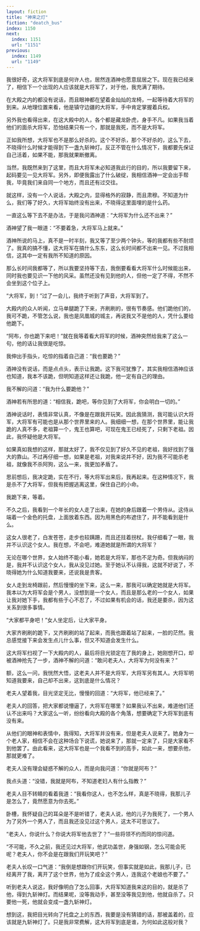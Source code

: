 ```yaml
---
layout: fiction
title: "神来之灯"
fiction: "deatch_bus"
index: 1150
next:
  index: 1151
  url: "1151"
previous:
  index: 1149
  url: "1149"
---
```

我很好奇，这大将军到底是何许人也，居然连酒神也愿意屈居之下。现在我已经来了，相信下一个出现的人应该就是大将军了，对于他，我充满了期待。

在大殿之内的都没有说话，而且眼神都在望着金灿灿的龙椅，一起等待着大将军的到来。从地理位置来看，他是镇守边疆的大将军，手中肯定掌握着兵权。

另外我也看得出来，在这大殿中的人，各个都是藏龙卧虎，身手不凡。如果我当着他们的面杀大将军，恐怕结果只有一个，那就是我死，而不是大将军。

正如我所想，大将军也不是那么好杀的。这个不好杀，那个不好杀的，这么下去，不晓得什么时候才能得到下一盏九斩神灯。反正不管在什么情况下，我都要先保证自己活着，如果不能，那我就果断撤离。

当然，我既然来到了这里，而且大将军未必知道我此行的目的，所以我要留下来，起码要见一见大将军。另外，即便我露出了什么破绽，我相信酒神一定会出手帮我，毕竟我们来自同一个地方，而且还有过交往。

就这样，没有一个人说话，大殿之内，显得格外的寂静，而且肃穆。不知道为什么，我们等了好久，大将军始终没有出来，不晓得这里面埋的是什么药。

一直这么等下去不是办法，于是我问酒神道：“大将军为什么还不出来？”

酒神望了我一眼道：“不要着急，大将军马上就来。”

酒神所说的马上，真不是一时半刻，我又等了至少两个钟头，等的我都有些不耐烦了。我真的搞不懂，这大将军在搞什么东东，这么长时间都不出来一见。不过我相信，这其中一定有我所不知道的原因。

那么长时间我都等了，所以我要坚持等下去，我倒要看看大将军什么时候能出来，同时我也要见识一下他的风采。虽然还没有见到他的人，但他一定了不得，不然不会坐到这个位子上。

“大将军，到！”过了一会儿，我终于听到了声音，大将军到了。

大殿内的众人听闻，立马单腿跪了下来，齐刷刷的，很有节奏感。他们跪他们的，我可不跪，不管怎么说，我也是凤凰城的城主，再说我又不是他的人，凭什么要给他跪下。

“阿布，你也跪下来吧！”就在我等着看大将军的时候，酒神突然给我来了这么一句，他的话让我很是吃惊。

我伸出手指头，吃惊的指着自己道：“我也要跪？”

酒神没有说话，而是点点头，表示让我跪。这下我可犹豫了，其实我相信酒神应该也知道，我本不该跪，但明知道这样还让我跪，他一定有自己的理由。

我不解的问道：“我为什么要跪他？”

酒神若有所思的道：“相信我，跪吧，等你见到了大将军，你会明白一切的。”

酒神说话时，表情非常认真，不像是在跟我开玩笑。因此我猜测，我可能认识大将军，大将军有可能也是从那个世界里来的人。我细细一想，在那个世界里，能让我跪的人真不多，老祖算一个，鬼王也算吧，可现在鬼王已经死了，只剩下老祖。因此，我怀疑他是大将军。

如果真如我想的这样，那就太好了，我不仅见到了好久不见的老祖，我好找到了强大的靠山。不过再仔细一想，如果是老祖，对我来说并不好，因为我不可能杀老祖，就像我不杀阿狗，这么一来，我更加矛盾了。

思前想后，我决定跪，实在不行，等大将军出来后，我再起来。在这种情况下，我是杀不了大将军，但我有把握逃离这里，保住自己的小命。

我跪下来，等着。

不久之后，我看到一个年长的女人走了出来，在她的身后跟着一个男侍从。这侍从端着一个金色的托盘，上面放着东西。因为用黑色的布遮住了，并不能看到是什么。

这女人很老了，白发苍苍，走步也较蹒跚，而且还拄着拐杖。我仔细看了一眼，我并不认识这个女人。我在想，不会吧，难道她就是所谓的大将军？

无论在哪个世界，女人始终不能小看，她若是大将军，那也不足为奇。但我纳闷的是，我并不认识这个女人，我从没见过她。至于她认不认得我，这就不好说了，不晓得她为什么知道我要来，还说我是贵客。

女人走到龙椅跟前，然后慢慢的坐下来，这么一来，那我可以确定她就是大将军。我本以为大将军会是个男人，没想到是一个女人，而且是那么老的一个女人，如果让我对她下手，我都有些于心不忍了，不过如果有机会的话，我还是要杀，因为这关系到很多事情。

“大家都平身吧！”女人坐定后，让大家平身。

大家齐刷刷的跪下，又齐刷刷的站了起来，而我也跟着站了起来，一脸的茫然。我总感觉接下来会发生点儿什么事，但又不知道会发生什么。

这大将军扫视了一下大殿内的人，最后将目光锁定在了我的身上，她刚想开口，却被酒神抢先了一步，酒神不解的问道：“敢问老夫人，大将军为何没有来？”

额，这么一问，我恍然大悟，这老夫人并不是大将军，大将军另有其人。大将军明知道我要来，自己却不出来，这到底是什么情况？

老夫人望着我，目光坚定无比，慢慢的回道：“大将军，他已经来了。”

老夫人的回答，把大家都说懵逼了，大将军在哪里？如果我认不出来，难道他们还认不出来吗？大家这么一听，纷纷看向大殿的各个角落，想要确定下大将军到底有没有来。

从他们的眼神和表情中，我得知，大将军并没有来，但是老夫人说来了。她身为一个老人家，相信不会在这种场合下说谎，她说来了，那就一定来了，只是大家看不到他罢了。由此看来，这大将军也是一个我看不到的高手，如此一来，想要杀他，那就更难了。

老夫人没有理会疑惑不解的众人，而是向我问道：“你就是阿布？”

我点头道：“没错，我就是阿布，不知道老妇人有什么指教？”

老夫人目不转睛的看着我道：“我看你这人，也不怎么样，真是不晓得，我那儿子是怎么了，竟然愿意为你去死。”

卧槽，我怀疑自己的耳朵是不是听错了，老夫人说，他的儿子为我死了，一个男人为了另外一个男人了，而且我还没见过这个男人，这太不可思议了。

“老夫人，你说什么？你说大将军他去世了？”一些将领不约而同的惊问道。

“不可能，不久之前，我还见过大将军，他武功盖世，身强如钢，怎么可能会死呢？老夫人，你不会是在跟我们开玩笑吧？”

老夫人长叹一口气道：“我倒是想跟你们开玩笑，但事实就是如此，我那儿子，已经离开了我，离开了这个世界，他为了成全这个男人，连我这个老娘也不要了。”

听到老夫人说这，我好像明白了怎么回事，大将军知道我来这的目的，就是杀了他，得到九斩神灯。而结果呢，没等我动手，甚至没等我见到他，他就自杀了。只要他一死，他就会变成一盏九斩神灯。

想到这，我把目光转向了托盘之上的东西，我要是没有猜错的话，那被盖着的，应该就是九斩神灯了。只是我非常费解，这大将军到底是谁，为何如此这般对我？